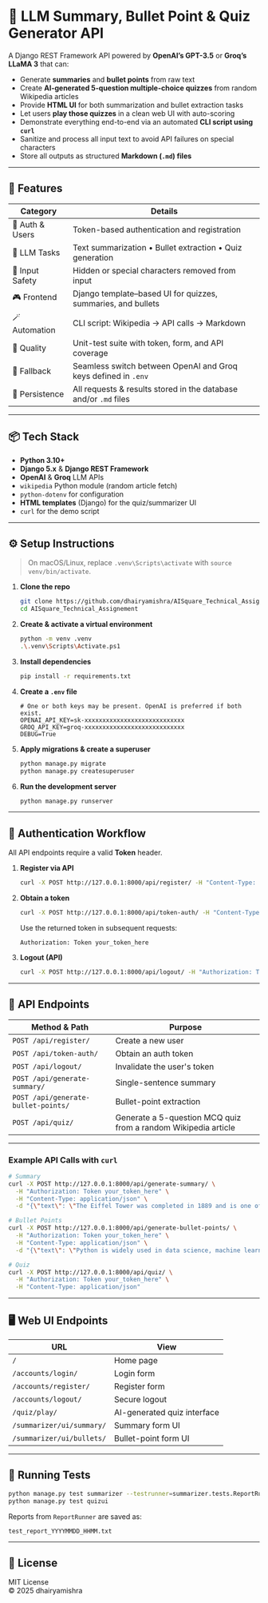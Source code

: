 # 🧠 LLM Summary, Bullet Point & Quiz Generator API

A Django REST Framework API powered by **OpenAI’s GPT-3.5** or **Groq’s LLaMA 3** that can:

- Generate **summaries** and **bullet points** from raw text  
- Create **AI-generated 5-question multiple-choice quizzes** from random Wikipedia articles  
- Provide **HTML UI** for both summarization and bullet extraction tasks  
- Let users **play those quizzes** in a clean web UI with auto-scoring  
- Demonstrate everything end-to-end via an automated **CLI script using `curl`**  
- Sanitize and process all input text to avoid API failures on special characters  
- Store all outputs as structured **Markdown (`.md`) files**

---

## 🚀 Features

| Category | Details |
| -------- | ------- |
| 🔐 Auth & Users | Token-based authentication and registration |
| 🧠 LLM Tasks | Text summarization • Bullet extraction • Quiz generation |
| 🧼 Input Safety | Hidden or special characters removed from input |
| 🎮 Frontend | Django template–based UI for quizzes, summaries, and bullets |
| 🪄 Automation | CLI script: Wikipedia → API calls → Markdown |
| 🧪 Quality | Unit-test suite with token, form, and API coverage |
| 🔄 Fallback | Seamless switch between OpenAI and Groq keys defined in `.env` |
| 📂 Persistence | All requests & results stored in the database and/or `.md` files |

---

## 📦 Tech Stack

- **Python 3.10+**
- **Django 5.x** & **Django REST Framework**
- **OpenAI** & **Groq** LLM APIs
- `wikipedia` Python module (random article fetch)
- `python-dotenv` for configuration
- **HTML templates** (Django) for the quiz/summarizer UI
- `curl` for the demo script

---

## ⚙️ Setup Instructions

> On macOS/Linux, replace `.venv\Scripts\activate` with `source venv/bin/activate`.

1. **Clone the repo**

   ```bash
   git clone https://github.com/dhairyamishra/AISquare_Technical_Assignement.git
   cd AISquare_Technical_Assignement
   ```

2. **Create & activate a virtual environment**

   ```bash
   python -m venv .venv
   .\.venv\Scripts\Activate.ps1
   ```

3. **Install dependencies**

   ```bash
   pip install -r requirements.txt
   ```

4. **Create a `.env` file**

   ```env
   # One or both keys may be present. OpenAI is preferred if both exist.
   OPENAI_API_KEY=sk-xxxxxxxxxxxxxxxxxxxxxxxxxxxx
   GROQ_API_KEY=groq-xxxxxxxxxxxxxxxxxxxxxxxxxxxx
   DEBUG=True
   ```

5. **Apply migrations & create a superuser**

   ```bash
   python manage.py migrate
   python manage.py createsuperuser
   ```

6. **Run the development server**

   ```bash
   python manage.py runserver
   ```

---

## 🔐 Authentication Workflow

All API endpoints require a valid **Token** header.

1. **Register via API**

   ```bash
   curl -X POST http://127.0.0.1:8000/api/register/ -H "Content-Type: application/json" -d "{\"username\": \"demo\", \"password\": \"password123\"}"
   ```

2. **Obtain a token**

   ```bash
   curl -X POST http://127.0.0.1:8000/api/token-auth/ -H "Content-Type: application/json" -d "{\"username\": \"demo\", \"password\": \"password123\"}"
   ```

   Use the returned token in subsequent requests:

   ```text
   Authorization: Token your_token_here
   ```

3. **Logout (API)**

   ```bash
   curl -X POST http://127.0.0.1:8000/api/logout/ -H "Authorization: Token your_token_here"
   ```

---

## 📡 API Endpoints

| Method & Path | Purpose |
|---------------|---------|
| `POST /api/register/` | Create a new user |
| `POST /api/token-auth/` | Obtain an auth token |
| `POST /api/logout/` | Invalidate the user's token |
| `POST /api/generate-summary/` | Single-sentence summary |
| `POST /api/generate-bullet-points/` | Bullet-point extraction |
| `POST /api/quiz/` | Generate a 5-question MCQ quiz from a random Wikipedia article |

---
### Example API Calls with `curl`

```bash
# Summary
curl -X POST http://127.0.0.1:8000/api/generate-summary/ \
  -H "Authorization: Token your_token_here" \
  -H "Content-Type: application/json" \
  -d "{\"text\": \"The Eiffel Tower was completed in 1889 and is one of the most iconic landmarks in Paris.\"}"

# Bullet Points
curl -X POST http://127.0.0.1:8000/api/generate-bullet-points/ \
  -H "Authorization: Token your_token_here" \
  -H "Content-Type: application/json" \
  -d "{\"text\": \"Python is widely used in data science, machine learning, and web development.\"}"

# Quiz
curl -X POST http://127.0.0.1:8000/api/quiz/ \
  -H "Authorization: Token your_token_here" \
  -H "Content-Type: application/json"

```
---

## 🖥️ Web UI Endpoints

| URL | View |
|-----|------|
| `/` | Home page |
| `/accounts/login/` | Login form |
| `/accounts/register/` | Register form |
| `/accounts/logout/` | Secure logout |
| `/quiz/play/` | AI-generated quiz interface |
| `/summarizer/ui/summary/` | Summary form UI |
| `/summarizer/ui/bullets/` | Bullet-point form UI |

---

## 🧪 Running Tests

```bash
python manage.py test summarizer --testrunner=summarizer.tests.ReportRunner
python manage.py test quizui
```

Reports from `ReportRunner` are saved as:

```
test_report_YYYYMMDD_HHMM.txt
```

---

## 📄 License

MIT License  
© 2025 dhairyamishra
